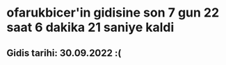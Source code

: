 # ofarukbicer'in gidisine son 7 gun 22 saat 6 dakika 21 saniye kaldi

## Gidis tarihi: 30.09.2022 :(